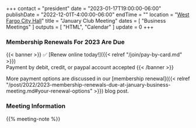 +++
contact = "president"
date = "2023-01-17T19:00:00-06:00"
publishDate = "2022-12-01T-4:00:00-06:00"
endTime = ""
location = "[West Fargo City Hall](/places/west-fargo-city-hall/)"
title = "January Club Meeting"
dates = [ "Business Meetings" ]
outputs = [ "HTML", "Calendar" ]
update = 0
+++
### Membership Renewals For 2023 Are Due

{{< banner >}}
:white_check_mark: [Renew online today!]({{< relref "/join/pay-by-card.md" >}})
<br>
Payment by debit, credit, or paypal account accepted
{{< /banner >}}

More payment options are discussed in our
[membership renewal]({{< relref "/post/2022/2023-membership-renewals-due-at-january-business-meeting.md#your-renewal-options" >}}) 
blog post.

### Meeting Information

{{% meeting-note %}}
